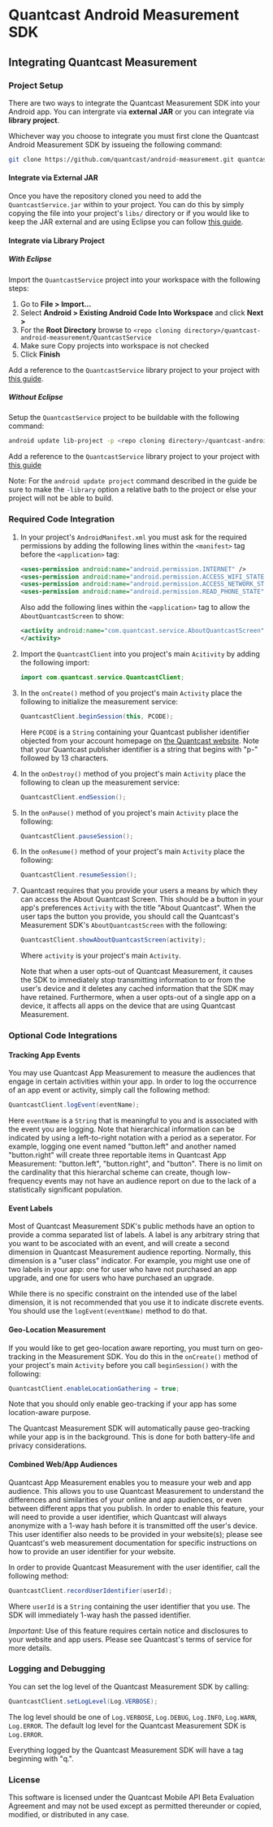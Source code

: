 # Quantcast Android Measurement SDK #

## Integrating Quantcast Measurement ##

### Project Setup ###

There are two ways to integrate the Quantcast Measurement SDK into your Android app. You can intergrate via **external JAR** or you can integrate via **library project**.

Whichever way you choose to integrate you must first clone the Quantcast Android Measurement SDK by issueing the following command:

``` bash
git clone https://github.com/quantcast/android-measurement.git quantcast-android-measurement
```

#### Integrate via External JAR ####

Once you have the repository cloned you need to add the `QuantcastService.jar` within to your project. You can do this by simply copying the file into your project's `libs/` directory or if you would like to keep the JAR external and are using Eclipse you can follow [this guide](http://developer.android.com/guide/faq/commontasks.html#addexternallibrary).

#### Integrate via Library Project ####

##### With Eclipse #####

Import the `QuantcastService` project into your workspace with the following steps:

1.	Go to **File > Import…**
2.	Select **Android > Existing Android Code Into Workspace** and click **Next >**
3.	For the **Root Directory** browse to `<repo cloning directory>/quantcast-android-measurement/QuantcastService`
4.	Make sure Copy projects into workspace is not checked
5.	Click **Finish**

Add a reference to the `QuantcastService` library project to your project with [this guide](http://developer.android.com/tools/projects/projects-eclipse.html#ReferencingLibraryProject).

##### Without Eclipse #####

Setup the `QuantcastService` project to be buildable with the following command:

``` bash
android update lib-project -p <repo cloning directory>/quantcast-android-measurement/QuantcastService/
```

Add a reference to the `QuantcastService` library project to your project with [this guide](http://developer.android.com/tools/projects/projects-cmdline.html#ReferencingLibraryProject)

Note: For the `android update project` command described in the guide be sure to make the `-library` option a relative bath to the project or else your project will not be able to build.

### Required Code Integration ###

1. 	In your project's `AndroidManifest.xml` you must ask for the required permissions by adding the following lines within the `<manifest>` tag before the `<application>` tag:

	``` xml
	<uses-permission android:name="android.permission.INTERNET" />
	<uses-permission android:name="android.permission.ACCESS_WIFI_STATE" />
	<uses-permission android:name="android.permission.ACCESS_NETWORK_STATE" />
	<uses-permission android:name="android.permission.READ_PHONE_STATE" />
	```

	Also add the following lines within the `<application>` tag to allow the `AboutQuantcastScreen` to show:

	``` xml
	<activity android:name="com.quantcast.service.AboutQuantcastScreen" >
	</activity>
	```
2.	Import the `QuantcastClient` into you project's main `Acitivity` by adding the following import:

	``` java
	import com.quantcast.service.QuantcastClient;
	```
3.	In the `onCreate()` method of you project's main `Activity` place the following to initialize the measurement service:

	``` java
	QuantcastClient.beginSession(this, PCODE);
	```
	Here `PCODE` is a `String` containing your Quantcast publisher identifier objected from your account homepage on [the Quantcast website](http://www.quantcast.com "Quantcast.com"). Note that your Quantcast publisher identifier is a string that begins with "p-" followed by 13 characters.
	
4.	In the `onDestroy()` method of you project's main `Activity` place the following to clean up the measurement service:

	``` java
	QuantcastClient.endSession();
	```
	
5.	In the `onPause()` method of you project's main `Activity` place the following:

	``` java
	QuantcastClient.pauseSession();
	```
	
6.	In the `onResume()` method of your project's main `Activity` place the following:

	``` java
	QuantcastClient.resumeSession();
	```
7.	Quantcast requires that you provide your users a means by which they can access the About Quantcast Screen. This should be a button in your app's preferences `Activity` with the title "About Quantcast". When the user taps the button you provide, you should call the Quantcast's Measurement SDK's `AboutQuantcastScreen` with the following:

	``` java
	QuantcastClient.showAboutQuantcastScreen(activity);
	```
	
	Where `activity` is your project's main `Activity`.
	
	Note that when a user opts-out of Quantcast Measurement, it causes the SDK to immediately stop transmitting information to or from the user's device and it deletes any cached information that the SDK may have retained. Furthermore, when a user opts-out of a single app on a device, it affects all apps on the device that are using Quantcast Measurement.

### Optional Code Integrations ###

#### Tracking App Events ####

You may use Quantcast App Measurement to measure the audiences that engage in certain activities within your app. In order to log the occurrence of an app event or activity, simply call the following method:

``` java
QuantcastClient.logEvent(eventName);
```

Here `eventName` is a `String` that is meaningful to you and is associated with the event you are logging. Note that hierarchical information can be indicated by using a left-to-right notation with a period as a seperator. For example, logging one event named "button.left" and another named "button.right" will create three reportable items in Quantcast App Measurement: "button.left", "button.right", and "button". There is no limit on the cardinality that this hierarchal scheme can create, though low-frequency events may not have an audience report on due to the lack of a statistically significant population.

#### Event Labels ####

Most of Quantcast Measurement SDK's public methods have an option to provide a comma separated list of labels. A label is any arbitrary string that you want to be ascociated with an event, and will create a second dimension in Quantcast Measurement audience reporting. Normally, this dimension is a "user class" indicator. For example, you might use one of two labels in your app: one for user who have not purchased an app upgrade, and one for users who have purchased an upgrade.

While there is no specific constraint on the intended use of the label dimension, it is not recommended that you use it to indicate discrete events. You should use the `logEvent(eventName)` method to do that.

#### Geo-Location Measurement ####

If you would like to get geo-location aware reporting, you must turn on geo-tracking in the Measurement SDK. You do this in the `onCreate()` method of your project's main `Activity` before you call `beginSession()` with the following:

``` java
QuantcastClient.enableLocationGathering = true;
```

Note that you should only enable geo-tracking if your app has some location-aware purpose.

The Quantcast Measurement SDK will automatically pause geo-tracking while your app is in the background. This is done for both battery-life and privacy considerations.

#### Combined Web/App Audiences ####

Quantcast App Measurement enables you to measure your web and app audience. This allows you to use Quantcast Measurement to understand the differences and similarities of your online and app audiences, or even between different apps that you publish. In order to enable this feature, your will need to provide a user identifier, which Quantcast will always anonymize with a 1-way hash before it is transmitted off the user's device. This user identifier also needs to be provided in your website(s); please see Quantcast's web measurement documentation for specific instructions on how to provide an user identifier for your website.

In order to provide Quantcast Measurement with the user identifier, call the following method:

``` java
QuantcastClient.recordUserIdentifier(userId);
```
Where `userId` is a `String` containing the user identifier that you use. The SDK will immediately 1-way hash the passed identifier.

*Important*: Use of this feature requires certain notice and disclosures to your website and app users. Please see Quantcast's terms of service for more details.

### Logging and Debugging ###

You can set the log level of the Quantcast Measurement SDK by calling:

``` java
QuantcastClient.setLogLevel(Log.VERBOSE);
```

The log level should be one of `Log.VERBOSE`, `Log.DEBUG`, `Log.INFO`, `Log.WARN`, `Log.ERROR`. The default log level for the Quantcast Measurement SDK is `Log.ERROR`.

Everything logged by the Quantcast Measurement SDK will have a tag beginning with "q.".

### License ###

This software is licensed under the Quantcast Mobile API Beta Evaluation Agreement and may not be used except as permitted thereunder or copied, modified, or distributed in any case.